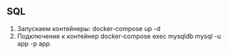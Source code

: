 ## SQL
1. Запускаем контейнеры: docker-compose up -d
2. Подключение к контейнер docker-compose exec mysqldb mysql -u app -p app
